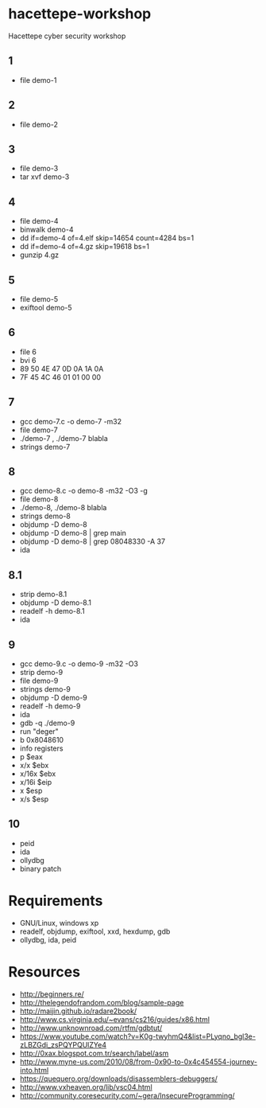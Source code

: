 # hacettepe-workshop

Hacettepe cyber security workshop

## 1
- file demo-1

## 2
- file demo-2

## 3
- file demo-3
- tar xvf demo-3

## 4
- file demo-4
- binwalk demo-4
- dd if=demo-4 of=4.elf skip=14654 count=4284 bs=1
- dd if=demo-4 of=4.gz skip=19618 bs=1
- gunzip 4.gz

## 5
- file demo-5
- exiftool demo-5

## 6
- file 6
- bvi 6
- 89 50 4E 47 0D 0A 1A 0A
- 7F 45 4C 46 01 01 00 00

## 7
- gcc demo-7.c -o demo-7 -m32
- file demo-7
- ./demo-7 , ./demo-7 blabla
- strings demo-7

## 8
- gcc demo-8.c -o demo-8 -m32 -O3 -g
- file demo-8
- ./demo-8, ./demo-8 blabla
- strings demo-8
- objdump -D demo-8
- objdump -D demo-8 | grep main
- objdump -D demo-8 | grep 08048330 -A 37
- ida

## 8.1
- strip demo-8.1
- objdump -D demo-8.1
- readelf -h demo-8.1
- ida

## 9
- gcc demo-9.c -o demo-9 -m32 -O3
- strip demo-9
- file demo-9
- strings demo-9
- objdump -D demo-9
- readelf -h demo-9
- ida
- gdb -q ./demo-9
- run "deger"
- b 0x8048610
- info registers
- p $eax
- x/x $ebx
- x/16x $ebx
- x/16i $eip
- x $esp
- x/s $esp

## 10
- peid
- ida
- ollydbg
- binary patch

# Requirements
- GNU/Linux, windows xp
- readelf, objdump, exiftool, xxd, hexdump, gdb
- ollydbg, ida, peid

# Resources
- http://beginners.re/
- http://thelegendofrandom.com/blog/sample-page
- http://maijin.github.io/radare2book/
- http://www.cs.virginia.edu/~evans/cs216/guides/x86.html
- http://www.unknownroad.com/rtfm/gdbtut/
- https://www.youtube.com/watch?v=K0g-twyhmQ4&list=PLyqno_bgl3e-zLBZGdi_zsPQYPQUlZYe4
- http://0xax.blogspot.com.tr/search/label/asm
- http://www.myne-us.com/2010/08/from-0x90-to-0x4c454554-journey-into.html
- https://quequero.org/downloads/disassemblers-debuggers/
- http://www.vxheaven.org/lib/vsc04.html
- http://community.coresecurity.com/~gera/InsecureProgramming/
